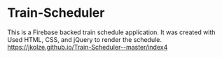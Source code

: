# Train-Scheduler <br>
This is a Firebase backed train schedule application. It was created with Used HTML, CSS, and jQuery to render the schedule.
<br> 
https://jkolze.github.io/Train-Scheduler--master/index4 
